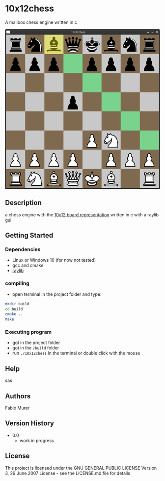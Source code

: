 # 10x12chess

A mailbox chess engine written in c

![10x12chess preview](10x12chess-preview.png)

## Description

a chess engine with the [10x12 board representation](https://www.chessprogramming.org/10x12_Board) written in c with a raylib gui

## Getting Started

### Dependencies
  
* Linux or Windows 10 (for now not tested)
* gcc and cmake
* [raylib](https://github.com/raysan5/raylib/wiki/Working-on-GNU-Linux)

### compiling

* open terminal in the project folder and type:


``` bash
mkdir build
cd build
cmake ..
make
```

### Executing program

* got in the project folder
* got in the `/build` folder
* run `./10x12chess` in the terminal or double click with the mouse

## Help

sas

## Authors

Fabio Murer  

## Version History

* 0.0
    * work in progress


## License

This project is licensed under the GNU GENERAL PUBLIC LICENSE Version 3, 29 June 2007 License - see the LICENSE.md file for details
